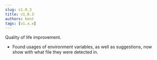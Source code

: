 ```yaml
---
slug: v1.0.3
title: v1.0.3
authors: kent
tags: [v1.x.x]
---
```


Quality of life improvement. <!-- truncate -->

- Found usages of environment variables, as well as suggestions, now show with what file they were detected in.